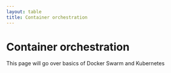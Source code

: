 ```yaml
---
layout: table
title: Container orchestration
---
```

# Container orchestration
This page will go over basics of Docker Swarm and Kubernetes 
